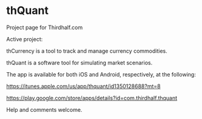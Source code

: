 # thQuant

Project page for Thirdhalf.com


Active project:


thCurrency is a tool to track and manage currency commodities.



thQuant is a software tool for simulating market scenarios.

The app is available for both iOS and Android, respectively, at the following:

https://itunes.apple.com/us/app/thquant/id1350128688?mt=8

https://play.google.com/store/apps/details?id=com.thirdhalf.thquant

Help and comments welcome.   




